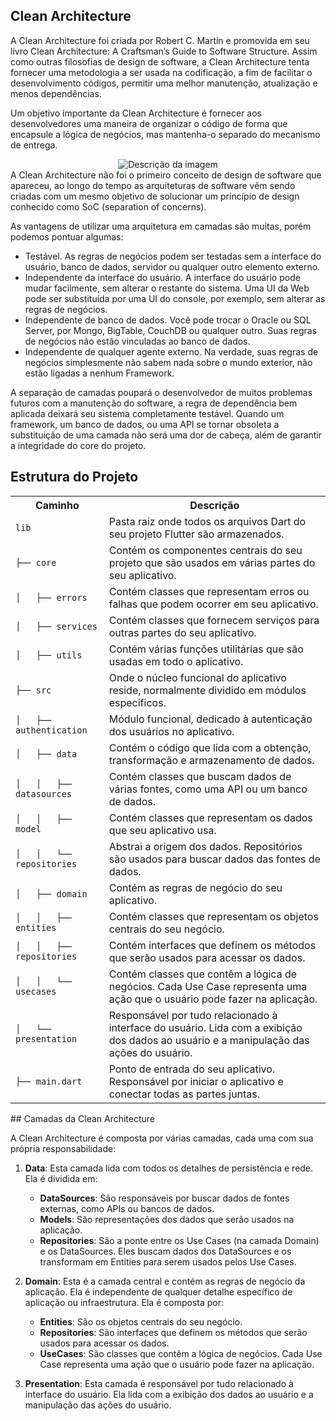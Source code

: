 ## Clean Architecture

A Clean Architecture foi criada por Robert C. Martin e promovida em seu livro Clean Architecture: A
Craftsman’s Guide to Software Structure. Assim como outras filosofias de design de software, a Clean
Architecture tenta fornecer uma metodologia a ser usada na codificação, a fim de facilitar o
desenvolvimento códigos, permitir uma melhor manutenção, atualização e menos dependências.

Um objetivo importante da Clean Architecture é fornecer aos desenvolvedores uma maneira de organizar
o código de forma que encapsule a lógica de negócios, mas mantenha-o separado do mecanismo de
entrega.
<div align="center">
  <img src="https://camo.githubusercontent.com/8dbc172a442d6aef208ff8210a9c697e7af845f18b6a4cad4011ffc2dc8b52bd/68747470733a2f2f692e6962622e636f2f5a4c737277716b2f636c65616e2e6a7067" alt="Descrição da imagem">
</div>
A Clean Architecture não foi o primeiro conceito de design de software que apareceu, ao longo do tempo as arquiteturas de software vêm sendo criadas com um mesmo objetivo de solucionar um princípio de design conhecido como SoC (separation of concerns).

As vantagens de utilizar uma arquitetura em camadas são muitas, porém podemos pontuar algumas:

- Testável. As regras de negócios podem ser testadas sem a interface do usuário, banco de dados,
  servidor ou qualquer outro elemento externo.
- Independente da interface do usuário. A interface do usuário pode mudar facilmente, sem alterar o
  restante do sistema. Uma UI da Web pode ser substituída por uma UI do console, por exemplo, sem
  alterar as regras de negócios.
- Independente de banco de dados. Você pode trocar o Oracle ou SQL Server, por Mongo, BigTable,
  CouchDB ou qualquer outro. Suas regras de negócios não estão vinculadas ao banco de dados.
- Independente de qualquer agente externo. Na verdade, suas regras de negócios simplesmente não
  sabem nada sobre o mundo exterior, não estão ligadas a nenhum Framework.

A separação de camadas poupará o desenvolvedor de muitos problemas futuros com a manutenção do
software, a regra de dependência bem aplicada deixará seu sistema completamente testável. Quando um
framework, um banco de dados, ou uma API se tornar obsoleta a substituição de uma camada não será
uma dor de cabeça, além de garantir a integridade do core do projeto.

## Estrutura do Projeto

<table>
  <tr>
    <th>Caminho</th>
    <th>Descrição</th>
  </tr>
  <tr>
    <td><code>lib</code></td>
    <td>Pasta raiz onde todos os arquivos Dart do seu projeto Flutter são armazenados.</td>
  </tr>
  <tr>
    <td><code>├── core</code></td>
    <td>Contém os componentes centrais do seu projeto que são usados em várias partes do seu aplicativo.</td>
  </tr>
  <tr>
    <td><code>│   ├── errors</code></td>
    <td>Contém classes que representam erros ou falhas que podem ocorrer em seu aplicativo.</td>
  </tr>
  <tr>
    <td><code>│   ├── services</code></td>
    <td>Contém classes que fornecem serviços para outras partes do seu aplicativo.</td>
  </tr>
  <tr>
    <td><code>│   ├── utils</code></td>
    <td>Contém várias funções utilitárias que são usadas em todo o aplicativo.</td>
  </tr>
  <tr>
    <td><code>├── src</code></td>
    <td>Onde o núcleo funcional do aplicativo reside, normalmente dividido em módulos específicos.</td>
  </tr>
  <tr>
    <td><code>│   ├── authentication</code></td>
    <td>Módulo funcional, dedicado à autenticação dos usuários no aplicativo.</td>
  </tr>
  <tr>
    <td><code>│   ├── data</code></td>
    <td>Contém o código que lida com a obtenção, transformação e armazenamento de dados.</td>
  </tr>
  <tr>
    <td><code>│   │   ├── datasources</code></td>
    <td>Contém classes que buscam dados de várias fontes, como uma API ou um banco de dados.</td>
  </tr>
  <tr>
    <td><code>│   │   ├── model</code></td>
    <td>Contém classes que representam os dados que seu aplicativo usa.</td>
  </tr>
  <tr>
    <td><code>│   │   └── repositories</code></td>
    <td>Abstrai a origem dos dados. Repositórios são usados para buscar dados das fontes de dados.</td>
  </tr>
  <tr>
    <td><code>│   ├── domain</code></td>
    <td>Contém as regras de negócio do seu aplicativo.</td>
  </tr>
  <tr>
    <td><code>│   │   ├── entities</code></td>
    <td>Contém classes que representam os objetos centrais do seu negócio.</td>
  </tr>
  <tr>
    <td><code>│   │   ├── repositories</code></td>
    <td>Contém interfaces que definem os métodos que serão usados para acessar os dados.</td>
  </tr>
  <tr>
    <td><code>│   │   └── usecases</code></td>
    <td>Contém classes que contêm a lógica de negócios. Cada Use Case representa uma ação que o usuário pode fazer na aplicação.</td>
  </tr>
  <tr>
    <td><code>│   └── presentation</code></td>
    <td>Responsável por tudo relacionado à interface do usuário. Lida com a exibição dos dados ao usuário e a manipulação das ações do usuário.</td>
  </tr>
  <tr>
    <td><code>├── main.dart</code></td>
    <td>Ponto de entrada do seu aplicativo. Responsável por iniciar o aplicativo e conectar todas as partes juntas.</td>
  </tr>
</table>
## Camadas da Clean Architecture

A Clean Architecture é composta por várias camadas, cada uma com sua própria responsabilidade:

1. **Data**: Esta camada lida com todos os detalhes de persistência e rede. Ela é dividida em:
    - **DataSources**: São responsáveis por buscar dados de fontes externas, como APIs ou bancos de
      dados.
    - **Models**: São representações dos dados que serão usados na aplicação.
    - **Repositories**: São a ponte entre os Use Cases (na camada Domain) e os DataSources. Eles
      buscam dados dos DataSources e os transformam em Entities para serem usados pelos Use Cases.

2. **Domain**: Esta é a camada central e contém as regras de negócio da aplicação. Ela é
   independente de qualquer detalhe específico de aplicação ou infraestrutura. Ela é composta por:
    - **Entities**: São os objetos centrais do seu negócio.
    - **Repositories**: São interfaces que definem os métodos que serão usados para acessar os
      dados.
    - **UseCases**: São classes que contêm a lógica de negócios. Cada Use Case representa uma ação
      que o usuário pode fazer na aplicação.

3. **Presentation**: Esta camada é responsável por tudo relacionado à interface do usuário. Ela lida
   com a exibição dos dados ao usuário e a manipulação das ações do usuário.
